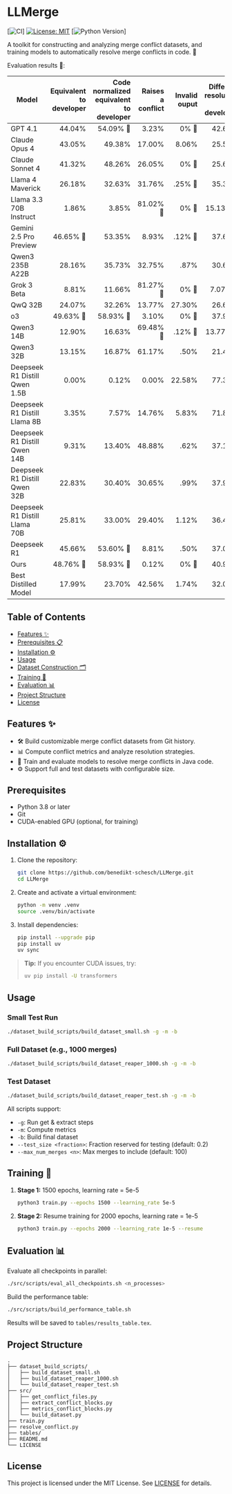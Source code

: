 # LLMerge

[![CI](https://github.com/benedikt-schesch/LLMerge/actions/workflows/ci.yml/badge.svg)]
[![License: MIT](https://img.shields.io/badge/License-MIT-yellow.svg)](LICENSE)
[![Python Version](https://img.shields.io/badge/python-3.12%2B-blue.svg)]

A toolkit for constructing and analyzing merge conflict datasets, and training models to automatically resolve merge conflicts in code. 🤖

Evaluation results 🚀:

| Model | Equivalent to developer | Code normalized equivalent to developer | Raises a conflict | Invalid ouput | Different resolution to developer |
| --- | ---: | ---: | ---: | ---: | ---: |
| GPT 4.1 | 44.04% | 54.09% 🥈 | 3.23% | 0% 🥇 | 42.68% |
| Claude Opus 4 | 43.05% | 49.38% | 17.00% | 8.06% | 25.56% |
| Claude Sonnet 4 | 41.32% | 48.26% | 26.05% | 0% 🥇 | 25.69% |
| Llama 4 Maverick | 26.18% | 32.63% | 31.76% | .25% 🥉 | 35.36% |
| Llama 3.3 70B Instruct | 1.86% | 3.85% | 81.02% 🥈 | 0% 🥇 | 15.13% 🥉 |
| Gemini 2.5 Pro Preview | 46.65% 🥉 | 53.35% | 8.93% | .12% 🥈 | 37.60% |
| Qwen3 235B A22B | 28.16% | 35.73% | 32.75% | .87% | 30.65% |
| Grok 3 Beta | 8.81% | 11.66% | 81.27% 🥇 | 0% 🥇 | 7.07% 🥇 |
| QwQ 32B | 24.07% | 32.26% | 13.77% | 27.30% | 26.67% |
| o3 | 49.63% 🥇 | 58.93% 🥇 | 3.10% | 0% 🥇 | 37.97% |
| Qwen3 14B | 12.90% | 16.63% | 69.48% 🥉 | .12% 🥈 | 13.77% 🥈 |
| Qwen3 32B | 13.15% | 16.87% | 61.17% | .50% | 21.46% |
| Deepseek R1 Distill Qwen 1.5B | 0.00% | 0.12% | 0.00% | 22.58% | 77.30% |
| Deepseek R1 Distill Llama 8B | 3.35% | 7.57% | 14.76% | 5.83% | 71.84% |
| Deepseek R1 Distill Qwen 14B | 9.31% | 13.40% | 48.88% | .62% | 37.10% |
| Deepseek R1 Distill Qwen 32B | 22.83% | 30.40% | 30.65% | .99% | 37.96% |
| Deepseek R1 Distill Llama 70B | 25.81% | 33.00% | 29.40% | 1.12% | 36.48% |
| Deepseek R1 | 45.66% | 53.60% 🥉 | 8.81% | .50% | 37.09% |
| Ours | 48.76% 🥈 | 58.93% 🥇 | 0.12% | 0% 🥇 | 40.95% |
| Best Distilled Model | 17.99% | 23.70% | 42.56% | 1.74% | 32.00% |



## Table of Contents

- [Features ✨](#features)
- [Prerequisites 📋](#prerequisites)
- [Installation ⚙️](#installation)
- [Usage](#usage)
- [Dataset Construction 🗂️](#dataset-construction)
- [Training 🚀](#training)
- [Evaluation 📊](#evaluation)
- [Project Structure](#project-structure)
- [License](#license)

## Features ✨

- 🛠️ Build customizable merge conflict datasets from Git history.
- 📊 Compute conflict metrics and analyze resolution strategies.
- 🤖 Train and evaluate models to resolve merge conflicts in Java code.
- ⚙️ Support full and test datasets with configurable size.

## Prerequisites

- Python 3.8 or later
- Git
- CUDA-enabled GPU (optional, for training)

## Installation ⚙️

1. Clone the repository:

   ```bash
   git clone https://github.com/benedikt-schesch/LLMerge.git
   cd LLMerge
   ```

2. Create and activate a virtual environment:

   ```bash
   python -m venv .venv
   source .venv/bin/activate
   ```

3. Install dependencies:

   ```bash
   pip install --upgrade pip
   pip install uv
   uv sync
   ```

> **Tip:** If you encounter CUDA issues, try:
> ```bash
> uv pip install -U transformers
> ```

## Usage

### Small Test Run

```bash
./dataset_build_scripts/build_dataset_small.sh -g -m -b
```

### Full Dataset (e.g., 1000 merges)

```bash
./dataset_build_scripts/build_dataset_reaper_1000.sh -g -m -b
```

### Test Dataset

```bash
./dataset_build_scripts/build_dataset_reaper_test.sh -g -m -b
```

All scripts support:
- `-g`: Run get & extract steps
- `-m`: Compute metrics
- `-b`: Build final dataset
- `--test_size <fraction>`: Fraction reserved for testing (default: 0.2)
- `--max_num_merges <n>`: Max merges to include (default: 100)

## Training 🚀

1. **Stage 1:** 1500 epochs, learning rate = 5e-5

   ```bash
   python3 train.py --epochs 1500 --learning_rate 5e-5
   ```

2. **Stage 2:** Resume training for 2000 epochs, learning rate = 1e-5

   ```bash
   python3 train.py --epochs 2000 --learning_rate 1e-5 --resume
   ```

## Evaluation 📊

Evaluate all checkpoints in parallel:

```bash
./src/scripts/eval_all_checkpoints.sh <n_processes>
```

Build the performance table:

```bash
./src/scripts/build_performance_table.sh
```

Results will be saved to `tables/results_table.tex`.

## Project Structure

```
.
├── dataset_build_scripts/
│   ├── build_dataset_small.sh
│   ├── build_dataset_reaper_1000.sh
│   └── build_dataset_reaper_test.sh
├── src/
│   ├── get_conflict_files.py
│   ├── extract_conflict_blocks.py
│   ├── metrics_conflict_blocks.py
│   └── build_dataset.py
├── train.py
├── resolve_conflict.py
├── tables/
├── README.md
└── LICENSE
```

## License

This project is licensed under the MIT License. See [LICENSE](LICENSE) for details.

